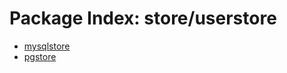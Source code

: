 # Package Index: store/userstore

- [mysqlstore](./mysqlstore/README.md)
- [pgstore](./pgstore/README.md)
